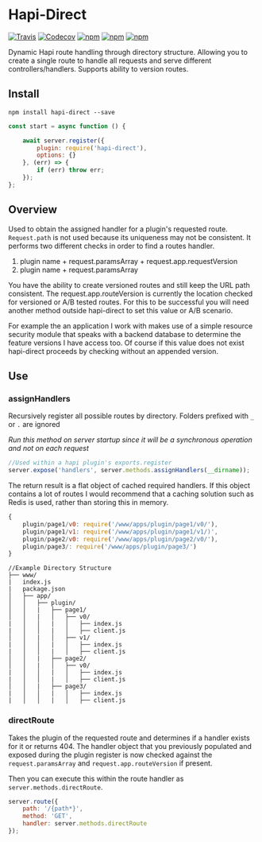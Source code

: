 # Hapi-Direct

[![Travis](https://img.shields.io/travis/sgrasso/hapi-direct.svg)](https://travis-ci.org/sgrasso/hapi-direct)
[![Codecov](https://img.shields.io/codecov/c/github/sgrasso/hapi-direct.svg)](https://codecov.io/gh/sgrasso/hapi-direct)
[![npm](https://img.shields.io/npm/v/hapi-direct.svg)](https://www.npmjs.com/package/hapi-direct)
[![npm](https://img.shields.io/npm/dt/hapi-direct.svg)](https://www.npmjs.com/package/hapi-direct)
[![npm](https://img.shields.io/npm/l/hapi-direct.svg)](https://www.npmjs.com/package/hapi-direct)

Dynamic Hapi route handling through directory structure. Allowing you to create a single route to handle all requests and serve different controllers/handlers. Supports ability to version routes.

## Install
```
npm install hapi-direct --save
```

``` js
const start = async function () {

	await server.register({
		plugin: require('hapi-direct'),
		options: {}
	}, (err) => {
		if (err) throw err;
	});
};
```

## Overview

Used to obtain the assigned handler for a plugin's requested route. `Request.path` is not used because its uniqueness may not be consistent. It performs two different checks in order to find a routes handler. 

1. plugin name + request.paramsArray + request.app.requestVersion
2. plugin name + request.paramsArray

You have the ability to create versioned routes and still keep the URL path consistent.  The request.app.routeVersion is currently the location checked for versioned or A/B tested routes. For this to be successful you will need another method outside hapi-direct to set this value or A/B scenario. 

For example the an application I work with makes use of a simple resource security module that speaks with a backend database to determine the feature versions I have access too. Of course if this value does not exist hapi-direct proceeds by checking without an appended version.

## Use

### assignHandlers

Recursively register all possible routes by directory.
Folders prefixed with `_` or `.` are ignored

*Run this method on server startup since it will be a synchronous operation and not on each request*

``` js
//Used within a hapi plugin's exports.register
server.expose('handlers', server.methods.assignHandlers(__dirname));
```

The return result is a flat object of cached required handlers.  If this object contains a lot of routes I would recommend that a caching solution such as Redis is used, rather than storing this in memory.


```js
{
	plugin/page1/v0: require('/www/apps/plugin/page1/v0/'),
	plugin/page1/v1: require('/www/apps/plugin/page1/v1/)',
	plugin/page2/v0: require('/www/apps/plugin/page2/v0/'),
	plugin/page3/: require('/www/apps/plugin/page3/')
}
```

```
//Example Directory Structure
├── www/
|	index.js
|	package.json
│   ├── app/
│   │   ├── plugin/
│   │   |	├── page1/
│   │   |	│   ├── v0/
|	│   │   |	│   ├── index.js
|	│   │   |	│   ├── client.js
│   │   |	│   ├── v1/
|	│   │   |	│   ├── index.js
|	│   │   |	│   ├── client.js
│   │   |	├── page2/
│   │   |	│   ├── v0/
|	│   │   |	│   ├── index.js
|	│   │   |	│   ├── client.js
│   │   |	├── page3/
|	│   │   |	│   ├── index.js
|	│   │   |	│   ├── client.js
```

### directRoute

Takes the plugin of the requested route and determines if a handler exists for it or returns 404. The handler object that you previously populated and exposed during the plugin register is now checked against the `request.paramsArray` and `request.app.routeVersion` if present.

Then you can execute this within the route handler as `server.methods.directRoute`.

``` js
server.route({
	path: '/{path*}',
	method: 'GET',
	handler: server.methods.directRoute
});
```